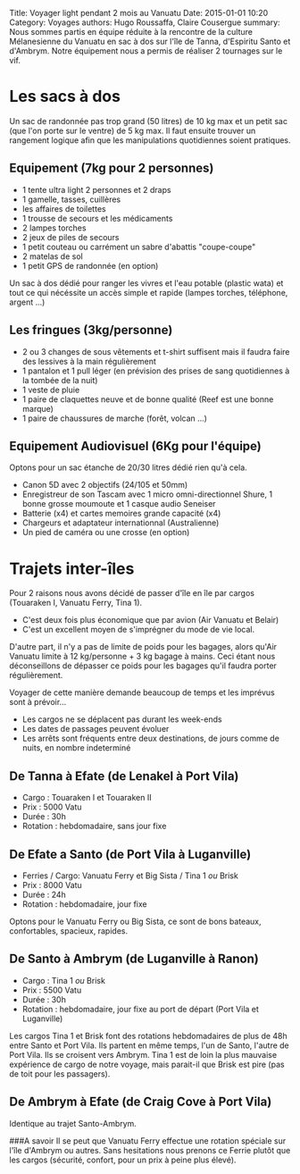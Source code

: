 Title: Voyager light pendant 2 mois au Vanuatu
Date: 2015-01-01 10:20
Category: Voyages
authors: Hugo Roussaffa, Claire Cousergue
summary: Nous sommes partis en équipe réduite à la rencontre de la culture Mélanesienne du Vanuatu en sac à dos sur l'île de Tanna, d'Espiritu Santo et d'Ambrym. Notre équipement nous a permis de réaliser 2 tournages sur le vif.

Les sacs à dos
==============
Un sac de randonnée pas trop grand (50 litres) de 10 kg max et un petit sac (que l'on porte sur le ventre) de 5 kg max.
Il faut ensuite trouver un rangement logique afin que les manipulations quotidiennes soient pratiques.

Equipement (7kg pour 2 personnes)
---------------------------------
* 1 tente ultra light 2 personnes et 2 draps 
* 1 gamelle, tasses, cuillères
* les affaires de toilettes
* 1 trousse de secours et les médicaments 
* 2 lampes torches
* 2 jeux de piles de secours
* 1 petit couteau ou carrément un sabre d'abattis "coupe-coupe"
* 2 matelas de sol
* 1 petit GPS de randonnée (en option)

Un sac à dos dédié pour ranger les vivres et l'eau potable (plastic wata) et tout ce qui nécéssite un accès simple et rapide (lampes torches, téléphone, argent ...)

Les fringues (3kg/personne)
-----------------------------------
* 2 ou 3 changes de sous vêtements et t-shirt suffisent mais il faudra faire des lessives à la main régulièrement
* 1 pantalon et 1 pull léger (en prévision des prises de sang quotidiennes à la tombée de la nuit)
* 1 veste de pluie
* 1 paire de claquettes neuve et de bonne qualité (Reef est une bonne marque)
* 1 paire de chaussures de marche (forêt, volcan ...)
 
Equipement Audiovisuel (6Kg pour l'équipe)
------------------------------------------
Optons pour un sac étanche de 20/30 litres dédié rien qu'à cela.

* Canon 5D avec 2 objectifs (24/105 et 50mm)
* Enregistreur de son Tascam avec 1 micro omni-directionnel Shure, 1 bonne grosse moumoute et 1 casque audio Seneiser
* Batterie (x4) et cartes memoires grande capacité (x4)
* Chargeurs et adaptateur internationnal (Australienne)
* Un pied de caméra ou une crosse (en option)

Trajets inter-îles
==================
Pour 2 raisons nous avons décidé de passer d'île en île par cargos (Touaraken I, Vanuatu Ferry, Tina 1). 

 * C'est deux fois plus économique que par avion (Air Vanuatu et Belair)
 * C'est un excellent moyen de s'imprégner du mode de vie local.
 
D'autre part, il n'y a pas de limite de poids pour les bagages, alors qu'Air Vanuatu limite à 12 kg/personne + 3 kg bagage à mains. Ceci étant nous déconseillons de dépasser ce poids pour les bagages qu'il faudra porter régulièrement.

Voyager de cette manière demande beaucoup de temps et les imprévus sont à prévoir...
* Les cargos ne se déplacent pas durant les week-ends
* Les dates de passages peuvent évoluer
* Les arrêts sont fréquents entre deux destinations, de jours comme de nuits, en nombre indeterminé

De Tanna à Efate (de Lenakel à Port Vila)
------------------------------------------
* Cargo : Touaraken I et Touaraken II
* Prix : 5000 Vatu
* Durée : 30h
* Rotation : hebdomadaire, sans jour fixe

De Efate a Santo (de Port Vila à Luganville)
----------------------------------------------
* Ferries / Cargo: Vanuatu Ferry et Big Sista / Tina 1 *ou* Brisk
* Prix : 8000 Vatu
* Durée : 24h
* Rotation : hebdomadaire, jour fixe

Optons pour le Vanuatu Ferry ou Big Sista, ce sont de bons bateaux, confortables, spacieux, rapides.

De Santo à Ambrym (de Luganville à Ranon)
-----------------------------------------
* Cargo : Tina 1 *ou* Brisk
* Prix : 5500 Vatu
* Durée : 30h
* Rotation : hebdomadaire, jour fixe au port de départ (Port Vila et Luganville)

Les cargos Tina 1 et Brisk font des rotations hebdomadaires de plus de 48h entre Santo et Port Vila. Ils partent en même temps, l'un de Santo, l'autre de Port Vila. Ils se croisent vers Ambrym. Tina 1 est de loin la plus mauvaise expérience de cargo de notre voyage, mais parait-il que Brisk est pire (pas de toit pour les passagers).

 
De Ambrym à Efate (de Craig Cove à Port Vila)
---------------------------------------------
Identique au trajet Santo-Ambrym.

###A savoir
Il se peut que Vanuatu Ferry effectue une rotation spéciale sur l'île d'Ambrym ou autres. Sans hesitations nous prenons ce Ferrie plutôt que les cargos (sécurité, confort, pour un prix à peine plus élevé).